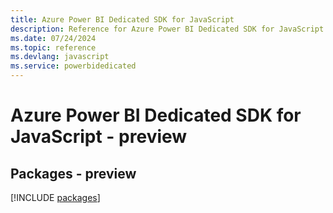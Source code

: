 ```yaml
---
title: Azure Power BI Dedicated SDK for JavaScript
description: Reference for Azure Power BI Dedicated SDK for JavaScript
ms.date: 07/24/2024
ms.topic: reference
ms.devlang: javascript
ms.service: powerbidedicated
---
```

# Azure Power BI Dedicated SDK for JavaScript - preview
## Packages - preview
[!INCLUDE [packages](power-bi-dedicated-index.md)]